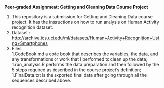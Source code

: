 **Peer-graded Assignment: Getting and Cleaning Data Course Project**
1. This repository is a submission for Getting and Cleaning Data course project. It has the instructions on how to run analysis on Human Activity recognition dataset.
1. Dataset : http://archive.ics.uci.edu/ml/datasets/Human+Activity+Recognition+Using+Smartphones
1.  Files   
     1.CodeBook.md a code book that describes the variables, the data, and any transformations or work that I performed to clean up the data;                                            1.run_analysis.R performs the data preparation and then followed by the 5 steps required as described in the course project’s definition;                                          1.FinalData.txt is the exported final data after going through all the sequences described above.
